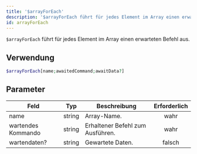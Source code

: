 ```yaml
---
title: '$arrayForEach'
description: '$arrayForEach führt für jedes Element im Array einen erwarteten Befehl aus.'
id: arrayForEach
---
```


`$arrayForEach` führt für jedes Element im Array einen erwarteten Befehl aus.

## Verwendung

```php
$arrayForEach[name;awaitedCommand;awaitData?]
```

## Parameter

| Feld               | Typ    | Beschreibung                     | Erforderlich |
| ------------------ | ------ | -------------------------------- |:------------:|
| name               | string | Array-Name.                      |     wahr     |
| wartendes Kommando | string | Erhaltener Befehl zum Ausführen. |     wahr     |
| wartendaten?       | string | Gewartete Daten.                 |    falsch    |